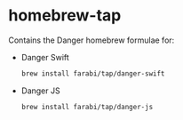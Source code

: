 # homebrew-tap

Contains the Danger homebrew formulae for:

- Danger Swift
  ```sh
  brew install farabi/tap/danger-swift
  ```
  
- Danger JS
  ```sh
  brew install farabi/tap/danger-js 
  ```
  

